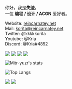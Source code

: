你好，我是**失迹**。  
一位 **编程 / 设计 / ACGN** 爱好者。

Website: [reincarnatey.net](https://reincarnatey.net)  
Mail: [korita@reincarnatey.net](mailto:korita@reincarnatey.net)  
Twitter: @kkkkkorita  
Youtube: @Kria  
Discord: @Kria#4852  

<a href="https://wakatime.com/@9b029946-d3d7-4021-993b-1ee294b8297a"><img align="center" src="https://wakatime.com/badge/user/9b029946-d3d7-4021-993b-1ee294b8297a.svg" ></a>
<a href="https://komarev.com/ghpvc/?username=Mitr-yuzr&abbreviated=true" target="_blank"><img align="center" src="https://komarev.com/ghpvc/?username=Mitr-yuzr&abbreviated=true"/></a>
<img align=center src="https://img.shields.io/github/stars/Mitr-yuzr?style=flat&logoColor=%231677ff&labelColor=rgb(89, 89, 89)&color=rgb(3, 126, 187)"/>
<img align=center src="https://img.shields.io/github/followers/Mitr-yuzr?style=flat&logoColor=%231677ff&labelColor=rgb(89, 89, 89)&color=rgb(3, 126, 187)"/>

![Mitr-yuzr's stats](https://github-readme-stats.vercel.app/api?username=Mitr-yuzr&locale=en&line_height=33&show_icons=true&hide=&theme=&rank_icon=github)

![Top Langs](https://github-readme-stats.vercel.app/api/top-langs/?username=Mitr-yuzr&locale=en&line_height=33&theme=&langs_count=5&layout=donut)

<picture>
    <source media="(prefers-color-scheme: dark)" srcset="https://github-readme-streak-stats.herokuapp.com/?user=Mitr-yuzr&theme=dark&hide_border=true" />
    <source media="(prefers-color-scheme: light)" srcset="https://github-readme-streak-stats.herokuapp.com/?user=Mitr-yuzr&theme=light&hide_border=true" />
    <img src="https://github-readme-streak-stats.herokuapp.com/?user=Mitr-yuzr&theme=default&hide_border=true" /> 
</picture>

<img src="https://github-profile-trophy.vercel.app/?username=Mitr-yuzr&theme=gruvbox&row=1&column=5&no-frame=true&no-bg=true"/>

<!--
**Mitr-yuzr/Mitr-yuzr** is a ✨ _special_ ✨ repository because its `README.md` (this file) appears on your GitHub profile.

Here are some ideas to get you started:

- 🔭 I’m currently working on ...
- 🌱 I’m currently learning ...
- 👯 I’m looking to collaborate on ...
- 🤔 I’m looking for help with ...
- 💬 Ask me about ...
- 📫 How to reach me: ...
- 😄 Pronouns: ...
- ⚡ Fun fact: ...
-->
